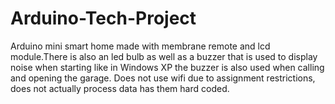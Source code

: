 # Arduino-Tech-Project
Arduino mini smart home made with membrane remote and lcd module.There is also an led bulb as well as a buzzer that is used to display noise when starting like in Windows XP the buzzer is also used when calling and opening the garage. Does not use wifi due to assignment restrictions, does not actually process data has them hard coded.
